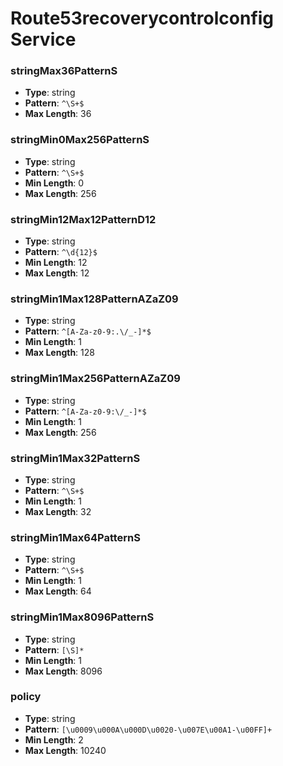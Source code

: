 # Route53recoverycontrolconfig Service

### stringMax36PatternS
- **Type**: string
- **Pattern**: `^\S+$`
- **Max Length**: 36

### stringMin0Max256PatternS
- **Type**: string
- **Pattern**: `^\S+$`
- **Min Length**: 0
- **Max Length**: 256

### stringMin12Max12PatternD12
- **Type**: string
- **Pattern**: `^\d{12}$`
- **Min Length**: 12
- **Max Length**: 12

### stringMin1Max128PatternAZaZ09
- **Type**: string
- **Pattern**: `^[A-Za-z0-9:.\/_-]*$`
- **Min Length**: 1
- **Max Length**: 128

### stringMin1Max256PatternAZaZ09
- **Type**: string
- **Pattern**: `^[A-Za-z0-9:\/_-]*$`
- **Min Length**: 1
- **Max Length**: 256

### stringMin1Max32PatternS
- **Type**: string
- **Pattern**: `^\S+$`
- **Min Length**: 1
- **Max Length**: 32

### stringMin1Max64PatternS
- **Type**: string
- **Pattern**: `^\S+$`
- **Min Length**: 1
- **Max Length**: 64

### stringMin1Max8096PatternS
- **Type**: string
- **Pattern**: `[\S]*`
- **Min Length**: 1
- **Max Length**: 8096

### policy
- **Type**: string
- **Pattern**: `[\u0009\u000A\u000D\u0020-\u007E\u00A1-\u00FF]+`
- **Min Length**: 2
- **Max Length**: 10240

